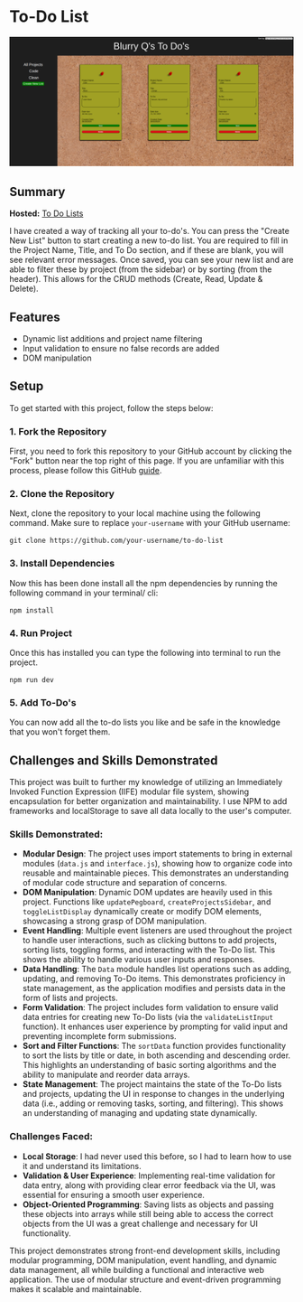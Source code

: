 # To-Do List

![To Do List Screenshot](./src/images/demo.png)

## Summary

**Hosted:** [To Do Lists](https://blurryq.github.io/to-do-list/)

I have created a way of tracking all your to-do's. You can press the "Create New List" button to start creating a new to-do list. You are required to fill in the Project Name, Title, and To Do section, and if these are blank, you will see relevant error messages. Once saved, you can see your new list and are able to filter these by project (from the sidebar) or by sorting (from the header). This allows for the CRUD methods (Create, Read, Update & Delete).

## Features

- Dynamic list additions and project name filtering
- Input validation to ensure no false records are added
- DOM manipulation

## Setup

To get started with this project, follow the steps below:

### 1. Fork the Repository

First, you need to fork this repository to your GitHub account by clicking the "Fork" button near the top right of this page. If you are unfamiliar with this process, please follow this GitHub [guide](https://docs.github.com/en/pull-requests/collaborating-with-pull-requests/working-with-forks/fork-a-repo).

### 2. Clone the Repository

Next, clone the repository to your local machine using the following command. Make sure to replace `your-username` with your GitHub username:

```
git clone https://github.com/your-username/to-do-list
```

### 3. Install Dependencies

Now this has been done install all the npm dependencies by running the following command in your terminal/ cli:

```
npm install
```

### 4. Run Project

Once this has installed you can type the following into terminal to run the project.

```
npm run dev
```

### 5. Add To-Do's

You can now add all the to-do lists you like and be safe in the knowledge that you won't forget them.

## Challenges and Skills Demonstrated

This project was built to further my knowledge of utilizing an Immediately Invoked Function Expression (IIFE) modular file system, showing encapsulation for better organization and maintainability. I use NPM to add frameworks and localStorage to save all data locally to the user's computer.

### Skills Demonstrated:

- **Modular Design**: The project uses import statements to bring in external modules (`data.js` and `interface.js`), showing how to organize code into reusable and maintainable pieces. This demonstrates an understanding of modular code structure and separation of concerns.
- **DOM Manipulation**: Dynamic DOM updates are heavily used in this project. Functions like `updatePegboard`, `createProjectsSidebar`, and `toggleListDisplay` dynamically create or modify DOM elements, showcasing a strong grasp of DOM manipulation.
- **Event Handling**: Multiple event listeners are used throughout the project to handle user interactions, such as clicking buttons to add projects, sorting lists, toggling forms, and interacting with the To-Do list. This shows the ability to handle various user inputs and responses.
- **Data Handling**: The `Data` module handles list operations such as adding, updating, and removing To-Do items. This demonstrates proficiency in state management, as the application modifies and persists data in the form of lists and projects.
- **Form Validation**: The project includes form validation to ensure valid data entries for creating new To-Do lists (via the `validateListInput` function). It enhances user experience by prompting for valid input and preventing incomplete form submissions.
- **Sort and Filter Functions**: The `sortData` function provides functionality to sort the lists by title or date, in both ascending and descending order. This highlights an understanding of basic sorting algorithms and the ability to manipulate and reorder data arrays.
- **State Management**: The project maintains the state of the To-Do lists and projects, updating the UI in response to changes in the underlying data (i.e., adding or removing tasks, sorting, and filtering). This shows an understanding of managing and updating state dynamically.

### Challenges Faced:

- **Local Storage**: I had never used this before, so I had to learn how to use it and understand its limitations.
- **Validation & User Experience**: Implementing real-time validation for data entry, along with providing clear error feedback via the UI, was essential for ensuring a smooth user experience.
- **Object-Oriented Programming**: Saving lists as objects and passing these objects into arrays while still being able to access the correct objects from the UI was a great challenge and necessary for UI functionality.

This project demonstrates strong front-end development skills, including modular programming, DOM manipulation, event handling, and dynamic data management, all while building a functional and interactive web application. The use of modular structure and event-driven programming makes it scalable and maintainable.
